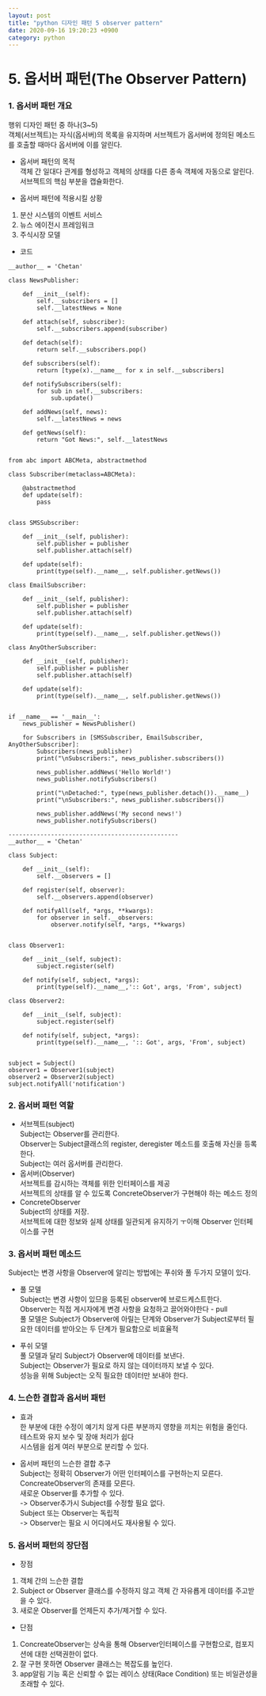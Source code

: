 ```yaml
---
layout: post
title: "python 디자인 패턴 5 observer pattern"
date: 2020-09-16 19:20:23 +0900
category: python
---
```




# 5. 옵서버 패턴(The Observer Pattern)

### 1. 옵서버 패턴 개요
행위 디자인 패턴 중 하나(3~5) <br>
객체(서브젝트)는 자식(옵서버)의 목록을 유지하며 서브젝트가 옵서버에 정의된 메소드를 호출할 때마다 옵서버에 이를 알린다.  <br>

- 옵서버 패턴의 목적  <br>
객체 간 일대다 관계를 형성하고 객체의 상태를 다른 종속 객체에 자동으로 알린다. <br>
서브젝트의 핵심 부분을 캡슐화한다. <br>

- 옵서버 패턴에 적용시킬 상황  <br>
1. 분산 시스템의 이벤트 서비스  <br>
2. 뉴스 에이전시 프레임워크  <br>
3. 주식시장 모델  <br>

- 코드  <br>

```
__author__ = 'Chetan'

class NewsPublisher:
    
    def __init__(self):
        self.__subscribers = []
        self.__latestNews = None
    
    def attach(self, subscriber):
        self.__subscribers.append(subscriber)
    
    def detach(self):
        return self.__subscribers.pop()
    
    def subscribers(self):
        return [type(x).__name__ for x in self.__subscribers]
    
    def notifySubscribers(self):
        for sub in self.__subscribers:
            sub.update()
    
    def addNews(self, news):
        self.__latestNews = news
    
    def getNews(self):
        return "Got News:", self.__latestNews


from abc import ABCMeta, abstractmethod

class Subscriber(metaclass=ABCMeta):
    
    @abstractmethod
    def update(self):
        pass


class SMSSubscriber:
    
    def __init__(self, publisher):
        self.publisher = publisher
        self.publisher.attach(self)
    
    def update(self):
        print(type(self).__name__, self.publisher.getNews())

class EmailSubscriber:
    
    def __init__(self, publisher):
        self.publisher = publisher
        self.publisher.attach(self)
    
    def update(self):
        print(type(self).__name__, self.publisher.getNews())

class AnyOtherSubscriber:
    
    def __init__(self, publisher):
        self.publisher = publisher
        self.publisher.attach(self)
    
    def update(self):
        print(type(self).__name__, self.publisher.getNews())


if __name__ == '__main__':
    news_publisher = NewsPublisher()
    
    for Subscribers in [SMSSubscriber, EmailSubscriber, AnyOtherSubscriber]:
        Subscribers(news_publisher)
        print("\nSubscribers:", news_publisher.subscribers())
        
        news_publisher.addNews('Hello World!')
        news_publisher.notifySubscribers()
        
        print("\nDetached:", type(news_publisher.detach()).__name__)
        print("\nSubscribers:", news_publisher.subscribers())
        
        news_publisher.addNews('My second news!')
        news_publisher.notifySubscribers()

------------------------------------------------
__author__ = 'Chetan'

class Subject:
    
    def __init__(self):
        self.__observers = []
    
    def register(self, observer):
        self.__observers.append(observer)
    
    def notifyAll(self, *args, **kwargs):
        for observer in self.__observers:
            observer.notify(self, *args, **kwargs)


class Observer1:
    
    def __init__(self, subject):
        subject.register(self)
    
    def notify(self, subject, *args):
        print(type(self).__name__,':: Got', args, 'From', subject)

class Observer2:
    
    def __init__(self, subject):
        subject.register(self)
    
    def notify(self, subject, *args):
        print(type(self).__name__, ':: Got', args, 'From', subject)


subject = Subject()
observer1 = Observer1(subject)
observer2 = Observer2(subject)
subject.notifyAll('notification')

```
 

### 2. 옵서버 패턴 역할 
- 서브젝트(subject) <br>
Subject는 Observer를 관리한다.  <br>
Observer는 Subject클래스의 register, deregister 메소드를 호출해 자신을 등록한다.  <br>
Subject는 여러 옵서버를 관리한다.  <br>
- 옵서버(Observer)  <br>
서브젝트를 감시하는 객체를 위한 인터페이스를 제공  <br>
서브젝트의 상태를 알 수 있도록 ConcreteObserver가 구현해야 하는 메소드 정의  <br>
- ConcreteObserver  <br>
Subject의 상태를 저장.  <br>
서브젝트에 대한 정보와 실제 상태를 일관되게 유지하기 ㅜ이해 Observer 인터페이스를 구현  <br>

### 3. 옵서버 패턴 메소드  
Subject는 변경 사항을 Observer에 알리는 방법에는 푸쉬와 풀 두가지 모델이 있다.  <br>
- 풀 모델  <br>
Subject는 변경 사항이 있므을 등록된 observer에 브로드케스트한다. <br>
Observer는 직접 게시자에게 변경 사항을 요청하고 끌어와야한다 - pull  <br>
풀 모델은 Subject가 Observer에 아릴는 단계와 Observer가 Subject로부터 필요한 데이터를 받아오는 두 단계가 필요함으로 비효율적  <br>

- 푸쉬 모델 <br>
풀 모델과 달리 Subject가 Observer에 데이터를 보낸다. <br>
Subject는 Observer가 필요로 하지 않는 데이터까지 보낼 수 있다. <br>
성능을 위해 Subject는 오직 필요한 데이터만 보내야 한다.  <br>

### 4. 느슨한 결합과 옵서버 패턴 

- 효과  <br>
한 부분에 대한 수정이 예기치 않게 다른 부분까지 영향을 끼치는 위험을 줄인다. <br>
테스트와 유지 보수 및 장애 처리가 쉽다  <br>
시스템을 쉽게 여러 부분으로 분리할 수 있다.  <br>

- 옵서버 패턴의 느슨한 결합 추구  <br>
Subject는 정확히 Observer가 어떤 인터페이스를 구현하는지 모른다.  <br>
ConcreateObserver의 존재를 모른다.  <br>
새로운 Observer를 추가할 수 있다.  <br>
-> Observer추가시 Subject를 수정할 필요 없다.  <br>
Subject 또는 Observer는 독립적  <br>
-> Observer는 필요 시 어디에서도 재사용될 수 있다.

### 5. 옵서버 패턴의 장단점

- 장점  <br>
1. 객체 간의 느슨한 결합  <br>
2. Subject or Observer 클래스를 수정하지 않고 객체 간 자유룝게 데이터를 주고받을 수 있다.  <br>
3. 새로운 Observer를 언제든지 추가/제거할 수 있다.
- 단점  <br>
1. ConcreateObserver는 상속을 통해 Observer인터페이스를 구현함으로, 컴포지션에 대한 선택권한이 없다.  <br>
2. 잘 구현 못하면 Observer 클래스는 복잡도를 높인다.  <br>
3. app알림 기능 혹은 신뢰할 수 없는 레이스 상태(Race Condition) 또는 비일관성을 초래할 수 있다.  <br>















 